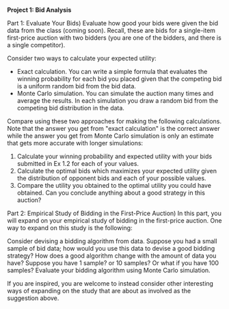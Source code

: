 **Project 1: Bid Analysis**

Part 1: Evaluate Your Bids)
Evaluate how good your bids were given the bid data from the class (coming soon).  Recall, these are bids for a single-item first-price auction with two bidders (you are one of the bidders, and there is a single competitor).

Consider two ways to calculate your expected utility:
- Exact calculation.  You can write a simple formula that evaluates the winning probability for each bid you placed given that the competing bid is a uniform random bid from the bid data. 
- Monte Carlo simulation.  You can simulate the auction many times and average the results.  In each simulation you draw a random bid from the competing bid distribution in the data.

Compare using these two approaches for making the following calculations.  Note that the answer you get from "exact calculation" is the correct answer while the answer you get from Monte Carlo simulation is only an estimate that gets more accurate with longer simulations:

1. Calculate your winning probability and expected utility with your bids submitted in Ex 1.2 for each of your values.
2. Calculate the optimal bids which maximizes your expected utility given the distribution of opponent bids and each of your possible values.
3. Compare the utility you obtained to the optimal utility you could have obtained.  Can you conclude anything about a good strategy in this auction?

Part 2: Empirical Study of Bidding in the First-Price Auction)
In this part, you will expand on your empirical study of bidding in the first-price auction.  One way to expand on this study is the following:
  
Consider devising a bidding algorithm from data.  Suppose you had a small sample of bid data; how would you use this data to devise a good bidding strategy?  How does a good algorithm change with the amount of data you have?  Suppose you have 1 sample?  or 10 samples?  Or what if you have 100 samples?  Evaluate your bidding algorithm using Monte Carlo simulation.

If you are inspired, you are welcome to instead consider other interesting ways of expanding on the study that are about as involved as the suggestion above. 